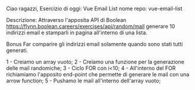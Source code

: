 Ciao ragazzi,
Esercizio di oggi: Vue Email List
nome repo: vue-email-list

Descrizione:
Attraverso l'apposita API di Boolean
https://flynn.boolean.careers/exercises/api/random/mail
generare 10 indirizzi email e stamparli in pagina all'interno di una lista.

Bonus
Far comparire gli indirizzi email solamente quando sono stati tutti generati.

<!-- SCOMPOSIZIONE PROBLEMA -->

1 - Creiamo un array vuoto;
2 - Creiamo una funzione per la generazione delle mail randomiche;
3 - Ciclo FOR con i<10;
4 - All'interno del FOR richiamiamo l'apposito end-point che permette di generare le mail con una arrow function;
5 - Pushamo le mail all'interno dell'array vuoto;
